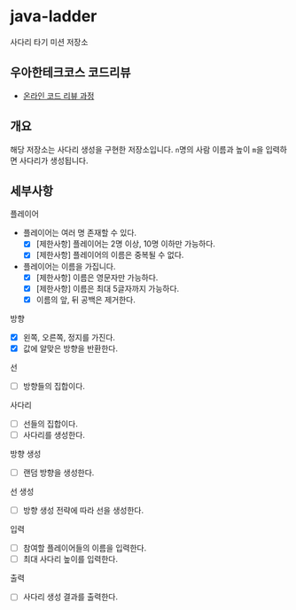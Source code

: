 # java-ladder

사다리 타기 미션 저장소

## 우아한테크코스 코드리뷰

- [온라인 코드 리뷰 과정](https://github.com/woowacourse/woowacourse-docs/blob/master/maincourse/README.md)

## 개요

해당 저장소는 사다리 생성을 구현한 저장소입니다. `n`명의 사람 이름과 높이 `m`을 입력하면 사다리가 생성됩니다.

## 세부사항

플레이어

- 플레이어는 여러 명 존재할 수 있다.
    - [x] [제한사항] 플레이어는 2명 이상, 10명 이하만 가능하다.
    - [x] [제한사항] 플레이어의 이름은 중복될 수 없다.
- 플레이어는 이름을 가집니다.
    - [x] [제한사항] 이름은 영문자만 가능하다.
    - [x] [제한사항] 이름은 최대 5글자까지 가능하다.
    - [x] 이름의 앞, 뒤 공백은 제거한다.

방향

- [x] 왼쪽, 오른쪽, 정지를 가진다.
- [x] 값에 알맞은 방향을 반환한다.

선

- [ ] 방향들의 집합이다.

사다리

- [ ] 선들의 집합이다.
- [ ] 사다리를 생성한다.

방향 생성

- [ ] 랜덤 방향을 생성한다.

선 생성

- [ ] 방향 생성 전략에 따라 선을 생성한다.

입력

- [ ] 참여할 플레이어들의 이름을 입력한다.
- [ ] 최대 사다리 높이를 입력한다.

출력

- [ ] 사다리 생성 결과를 출력한다.
